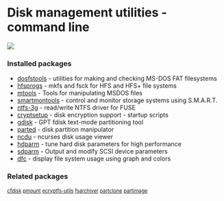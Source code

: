 # Disk management utilities - command line

[![](https://screenshots.debian.net/thumbnail/dosfstools/)](https://screenshots.debian.net/screenshot/dosfstools/)


 

### Installed packages

* [dosfstools](https://packages.debian.org/stretch/dosfstools) - utilities for making and checking MS-DOS FAT filesystems
* [hfsprogs](https://packages.debian.org/stretch/hfsprogs) - mkfs and fsck for HFS and HFS+ file systems
* [mtools](https://packages.debian.org/stretch/mtools) - Tools for manipulating MSDOS files
* [smartmontools](https://packages.debian.org/stretch/smartmontools) - control and monitor storage systems using S.M.A.R.T.
* [ntfs-3g](https://packages.debian.org/stretch/ntfs-3g) - read/write NTFS driver for FUSE
* [cryptsetup](https://packages.debian.org/stretch/cryptsetup) - disk encryption support - startup scripts
* [gdisk](https://packages.debian.org/stretch/gdisk) - GPT fdisk text-mode partitioning tool
* [parted](https://packages.debian.org/stretch/parted) - disk partition manipulator
* [ncdu](https://packages.debian.org/stretch/ncdu) - ncurses disk usage viewer
* [hdparm](https://packages.debian.org/stretch/hdparm) - tune hard disk parameters for high performance
* [sdparm](https://packages.debian.org/stretch/sdparm) - Output and modify SCSI device parameters
* [dfc](https://packages.debian.org/stretch/dfc) - display file system usage using graph and colors

### Related packages

<sub> [cfdisk](https://packages.debian.org/stretch/cfdisk) [pmount](https://packages.debian.org/stretch/pmount) [ecryptfs-utils](https://packages.debian.org/stretch/ecryptfs-utils) [fsarchiver](https://packages.debian.org/stretch/fsarchiver) [partclone](https://packages.debian.org/stretch/partclone) [partimage](https://packages.debian.org/stretch/partimage)  </sub>
